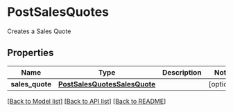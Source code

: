 # PostSalesQuotes

Creates a Sales Quote
## Properties
Name | Type | Description | Notes
------------ | ------------- | ------------- | -------------
**sales_quote** | [**PostSalesQuotesSalesQuote**](PostSalesQuotesSalesQuote.md) |  | [optional] 

[[Back to Model list]](../README.md#documentation-for-models) [[Back to API list]](../README.md#documentation-for-api-endpoints) [[Back to README]](../README.md)


